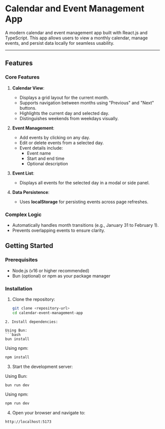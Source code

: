 # Calendar and Event Management App

A modern calendar and event management app built with React.js and TypeScript. This app allows users to view a monthly calendar, manage events, and persist data locally for seamless usability.

---

## Features

### **Core Features**

1. **Calendar View**:

   - Displays a grid layout for the current month.
   - Supports navigation between months using "Previous" and "Next" buttons.
   - Highlights the current day and selected day.
   - Distinguishes weekends from weekdays visually.

2. **Event Management**:

   - Add events by clicking on any day.
   - Edit or delete events from a selected day.
   - Event details include:
     - Event name
     - Start and end time
     - Optional description

3. **Event List**:

   - Displays all events for the selected day in a modal or side panel.

4. **Data Persistence**:
   - Uses **localStorage** for persisting events across page refreshes.

### **Complex Logic**

- Automatically handles month transitions (e.g., January 31 to February 1).
- Prevents overlapping events to ensure clarity.

## Getting Started

### **Prerequisites**

- Node.js (v16 or higher recommended)
- Bun (optional) or npm as your package manager

### **Installation**

1. Clone the repository:

   ```bash
   git clone <repository-url>
   cd calendar-event-management-app
   ```

````
2. Install dependencies:

Using Bun:
```bash
bun install
````

Using npm:

```bash
npm install
```

3. Start the development server:

Using Bun:

```bash
bun run dev
```

Using npm:

```bash
npm run dev
```

4. Open your browser and navigate to:

```bash
http://localhost:5173
```
